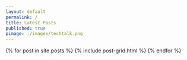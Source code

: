 ```yaml
---
layout: default
permalink: /
title: Latest Posts
published: true
pimage: ./images/techtalk.png
---
```

<div class="tiles">
{% for post in site.posts %}
	{% include post-grid.html %}
{% endfor %}
</div><!-- /.tiles -->
